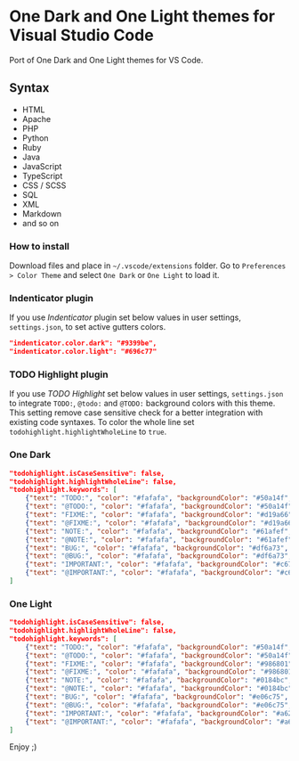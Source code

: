 # One Dark and One Light themes for Visual Studio Code

Port of One Dark and One Light themes for VS Code.

## Syntax
- HTML
- Apache
- PHP
- Python
- Ruby
- Java
- JavaScript
- TypeScript
- CSS / SCSS
- SQL
- XML
- Markdown
- and so on

### How to install
Download files and place in `~/.vscode/extensions` folder.
Go to `Preferences > Color Theme` and select `One Dark` or `One Light` to load it.

### Indenticator plugin

If you use *Indenticator* plugin set below values in user settings, `settings.json`, to set active gutters colors.

```JSON
"indenticator.color.dark": "#9399be",
"indenticator.color.light": "#696c77"
```

### TODO Highlight plugin

If you use *TODO Highlight* set below values in user settings, `settings.json` to integrate `TODO:`, `@todo:` and `@TODO:` background colors with this theme.
This setting remove case sensitive check for a better integration with existing code syntaxes.
To color the whole line set `todohighlight.highlightWholeLine` to `true`.

### One Dark

```JSON
"todohighlight.isCaseSensitive": false,
"todohighlight.highlightWholeLine": false,
"todohighlight.keywords": [
    {"text": "TODO:", "color": "#fafafa", "backgroundColor": "#50a14f", "overviewRulerColor": "#50a14f"},
    {"text": "@TODO:", "color": "#fafafa", "backgroundColor": "#50a14f", "overviewRulerColor": "#50a14f"},
    {"text": "FIXME:", "color": "#fafafa", "backgroundColor": "#d19a66", "overviewRulerColor": "#d19a66"},
    {"text": "@FIXME:", "color": "#fafafa", "backgroundColor": "#d19a66", "overviewRulerColor": "#d19a66"},
    {"text": "NOTE:", "color": "#fafafa", "backgroundColor": "#61afef", "overviewRulerColor": "#61afef"},
    {"text": "@NOTE:", "color": "#fafafa", "backgroundColor": "#61afef", "overviewRulerColor": "#61afef"},
    {"text": "BUG:", "color": "#fafafa", "backgroundColor": "#df6a73", "overviewRulerColor": "#df6a73"},
    {"text": "@BUG:", "color": "#fafafa", "backgroundColor": "#df6a73", "overviewRulerColor": "#df6a73"},
    {"text": "IMPORTANT:", "color": "#fafafa", "backgroundColor": "#c678dd", "overviewRulerColor": "#c678dd"},
    {"text": "@IMPORTANT:", "color": "#fafafa", "backgroundColor": "#c678dd", "overviewRulerColor": "#c678dd"}
]
```

### One Light

```JSON
"todohighlight.isCaseSensitive": false,
"todohighlight.highlightWholeLine": false,
"todohighlight.keywords": [
    {"text": "TODO:", "color": "#fafafa", "backgroundColor": "#50a14f", "overviewRulerColor": "#50a14f"},
    {"text": "@TODO:", "color": "#fafafa", "backgroundColor": "#50a14f", "overviewRulerColor": "#50a14f"},
    {"text": "FIXME:", "color": "#fafafa", "backgroundColor": "#986801", "overviewRulerColor": "#986801"},
    {"text": "@FIXME:", "color": "#fafafa", "backgroundColor": "#986801", "overviewRulerColor": "#986801"},
    {"text": "NOTE:", "color": "#fafafa", "backgroundColor": "#0184bc", "overviewRulerColor": "#0184bc"},
    {"text": "@NOTE:", "color": "#fafafa", "backgroundColor": "#0184bc", "overviewRulerColor": "#0184bc"},
    {"text": "BUG:", "color": "#fafafa", "backgroundColor": "#e06c75", "overviewRulerColor": "#e06c75"},
    {"text": "@BUG:", "color": "#fafafa", "backgroundColor": "#e06c75", "overviewRulerColor": "#e06c75"},
    {"text": "IMPORTANT:", "color": "#fafafa", "backgroundColor": "#a626a4", "overviewRulerColor": "#a626a4"},
    {"text": "@IMPORTANT:", "color": "#fafafa", "backgroundColor": "#a626a4", "overviewRulerColor": "#a626a4"}
]
```

Enjoy ;)

